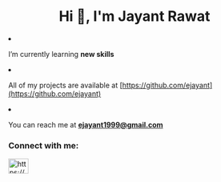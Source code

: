 <h1 align="center">Hi 👋, I'm Jayant Rawat</h1

-  I’m currently learning **new skills**

-  All of my projects are available at [https://github.com/ejayant](https://github.com/ejayant)

-  You can reach me at **ejayant1999@gmail.com**


<h3 align="left">Connect with me:</h3>
<p align="left">
<a href="https://linkedin.com/in/https://www.linkedin.com/in/jayant-rawat-03457a170/" target="blank"><img align="center" src="https://raw.githubusercontent.com/rahuldkjain/github-profile-readme-generator/master/src/images/icons/Social/linked-in-alt.svg" alt="https://www.linkedin.com/in/jayant-rawat-03457a170/" height="30" width="40" /></a>
</p>

